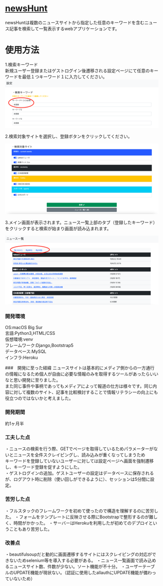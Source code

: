 # [newsHunt](https://newshunt2021.herokuapp.com)  
newsHuntは複数のニュースサイトから指定した任意のキーワードを含むニュース記事を検索して一覧表示するwebアプリケーションです。  
  
# 使用方法  
1.検索キーワード  
新規ユーザー登録またはゲストログイン後遷移される設定ページにて任意のキーワードを最低１つキーワード１に入力してください。    
![設定画面1](static/images/newsHunt_image1.png)  
  
2.検索対象サイトを選択し、登録ボタンをクリックしてください。  

![設定画面2](static/images/newsHunt_image2.png)  
  
3.メイン画面が表示されます。ニュース一覧上部のタブ（登録したキーワード）をクリックすると検索が始まり画面が読み込まれます。  
  
![設定画面2](static/images/newsHunt_image3.png)  
  
  
  
### 開発環境
OS:macOS Big Sur  
言語:Python3,HTML/CSS  
仮想環境:venv  
フレームワーク:Django,Bootstrap5  
データベース:MySQL  
インフラ:Heroku  
  
###　開発に至った経緯
ニュースサイトは基本的にメディア側からの一方通行の情報になるため個人が自由に必要な情報のみを取得するツールがあったらいいなと思い開発に至りました。  
また同じ事件や事柄であってもメディアによって報道の仕方は様々です。同じ内容に対して複数のサイト、記事を比較検討することで情報リテラシーの向上にも役立つのではないかと考えました。
  
### 開発期間  
約1ヶ月半  
  
### 工夫した点
・ニュースの検索を行う際、GETでページを取得しているためパラメーターがないとニュースを全件スクレイピングし、読み込みが重くなってしまうため  
キーワードを登録していないユーザーに対しては設定ページへ画面を強制遷移し、キーワード登録を促すようにした。  
・ゲストログインの追加。ゲストユーザーの設定はデータベースに保存されるが、ログアウト時に削除（使い回しができるように）、セッションは5分間に設定。 
　　
### 苦労した点
・フルスタックのフレームワークを初めて使ったので構造を理解するのに苦労した。
・フォームをテンプレートに反映させる際にBootstrapで整形するのが難しく、時間がかかった。
・サーバーはHerokuを利用したが初めてのデプロイということもあり苦労した。  
  
### 改善点
・beautifulsoupだと動的に画面遷移するサイトにはスクレイピングの対応ができないためselenium等を導入する必要がある。
・ニュース一覧画面で読み込めるニュースサイト数、件数が少ない。ソート機能が不十分。
・ユーザーテーブルのUPDATE機能が現状ない。（認証に使用したallauthにUPDATE機能が備わっていないため）  
